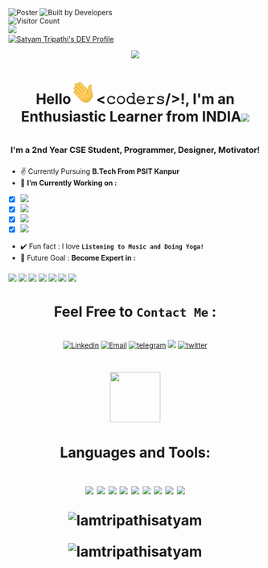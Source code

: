 ![Poster](https://github.com/Iamtripathisatyam/iamtripathisatyam/blob/master/Content/Skills.png)
![Built by Developers](https://forthebadge.com/images/badges/built-by-developers.svg)  <br/>
![Visitor Count](https://profile-counter.glitch.me/{Iamtripathisatyam}/count.svg) <br/>
![](https://komarev.com/ghpvc/?username=Iamtripathisatyam)<br/>
<a href="https://dev.to/iamtripathisatyam">
    <img src="https://d2fltix0v2e0sb.cloudfront.net/dev-badge.svg" alt="Satyam Tripathi's DEV Profile" width="50">
</a>

<p align="center">
<img src="https://github.com/Iamtripathisatyam/iamtripathisatyam/blob/master/Content/Programmer.gif" width="200px">
</p>
      
### <h1 align="center">Hello<img src="https://raw.githubusercontent.com/ABSphreak/ABSphreak/master/gifs/Hi.gif" width="50px"><𝚌𝚘𝚍𝚎𝚛𝚜/>!,  I'm an Enthusiastic Learner from INDIA<img src="https://github.com/Iamtripathisatyam/iamtripathisatyam/blob/master/Content/flag.gif" width="40px"><h1/>
## <h3 align="center">I'm a 2nd Year CSE Student, Programmer, Designer, Motivator!<h3/>
 - ✌️ Currently Pursuing **B.Tech From PSIT Kanpur**
- 🔭 **I’m Currently Working on :**
- [x] ![](https://img.shields.io/badge/PYTHON-PROGRAMMING-yellow.svg?label=PYTHON&style=social&logo=python&logoColor=yellow)  
- [x] ![](https://img.shields.io/badge/CANVA-DESIGNING-green.svg?label=CANVA&style=social&logo=canva&logoColor=informational)
- [x] ![](https://img.shields.io/badge/MICROSOFT-WORD-blue.svg?label=MICROSOFT&style=social&logo=microsoft-word&logoColor=blue)
- [x] ![](https://img.shields.io/badge/DATA-STRUCTURES-9cf.svg?label=DATA&style=social&logo=GraphQL&logoColor=red)
- ✔️ Fun fact : I love **`Listening to Music and Doing Yoga!`**
- 🎯 Future Goal : **Become Expert in :** 
### ![](https://img.shields.io/badge/PYTHON-yellow.svg?&style=social&logo=python&logoColor=yellow) ![](https://img.shields.io/badge/DJANGO-yellow.svg?&style=social&logo=Django&logoColor=orange) ![](https://img.shields.io/badge/FLASK-blue.svg?&style=social&logo=Flask&logoColor=red) ![](https://img.shields.io/badge/DS&ALGO-9cf.svg?&style=social&logo=Treehouse&logoColor=success) ![](https://img.shields.io/badge/APP_DESIGNING-9cf.svg?&style=social&logo=Android&logoColor=critical) ![](https://img.shields.io/badge/DART-9cf.svg?&style=social&logo=Dart&logoColor=black) ![](https://img.shields.io/badge/FLUTTER-9cf.svg?&style=social&logo=Flutter&logoColor=blue)<br/>


 ### <h1 align="center">Feel Free to **`Contact Me`** : <h1/>
 <body>
    <div class="img1">
<p align='center'>
<a href="https://www.linkedin.com/in/Satyam-Tripathi-536b561b1" target="_blank"><img src="https://icons.iconarchive.com/icons/alecive/flatwoken/64/Apps-Linkedin-icon.png" width="59" alt="Linkedin"></a>         <a href="mailto:thingstesting2020@gmail.com" target="_blank"><img src="https://icons.iconarchive.com/icons/wwalczyszyn/android-style-honeycomb/64/GMail-icon.png" alt="Email"></a>     <a href="https://t.me/Iamtripathisatyam" target="_blank"><img src="https://icons.iconarchive.com/icons/alecive/flatwoken/64/Apps-Telegram-icon.png" alt="telegram" width=60></a>     <a href="https://www.instagram.com/geeky_satyam" target="_blank"><img src="https://www.flaticon.com/svg/static/icons/svg/1409/1409946.svg" width="58"></a>     <a href="https://twitter.com/SatyamT26850002" target="_blank"><img src="https://icons.iconarchive.com/icons/alecive/flatwoken/64/Apps-Twitter-icon.png" alt="twitter" width=60></a>
<p/>
</div>
</body>
   
 <br/>
 
<p align="center">
<img src="https://github.com/Iamtripathisatyam/iamtripathisatyam/blob/master/Content/Bar.gif" width="100px" height="100px">
</p>
 
 
<h1 align="center">Languages and Tools:<h1/>
<p align="center">
<img src="https://icons.iconarchive.com/icons/cornmanthe3rd/plex/72/Other-python-icon.png">
<img src="https://icons.iconarchive.com/icons/mattahan/umicons/64/Letter-C-icon.png">
<img src="https://icons.iconarchive.com/icons/graphics-vibe/developer/64/html-5-icon.png">
<img src="https://icons.iconarchive.com/icons/graphicloads/colorful-long-shadow/64/Networking-icon.png">
<img src="https://icons.iconarchive.com/icons/hopstarter/sleek-xp-software/64/Dev-icon.png">
<img src="https://icons.iconarchive.com/icons/rud3boy/mac-apps/64/ps-icon.png">
<img src="https://icons.iconarchive.com/icons/double-j-design/ravenna-3d/64/Window-Command-Line-icon.png">
<img src="https://icons.iconarchive.com/icons/papirus-team/papirus-apps/64/visual-studio-code-icon.png">
<img src="https://icons.iconarchive.com/icons/yootheme/social-bookmark/64/social-windows-button-icon.png">
</p>

<p align="center">
<img src="https://github-readme-stats.vercel.app/api?username=Iamtripathisatyam&show_icons=true&theme=dracula" alt="Iamtripathisatyam" />
</p>

<p align="center">
<img src="https://github-readme-stats.vercel.app/api/top-langs/?username=Iamtripathisatyam&theme=dracula&layout=compact" alt="Iamtripathisatyam" />
</p>
